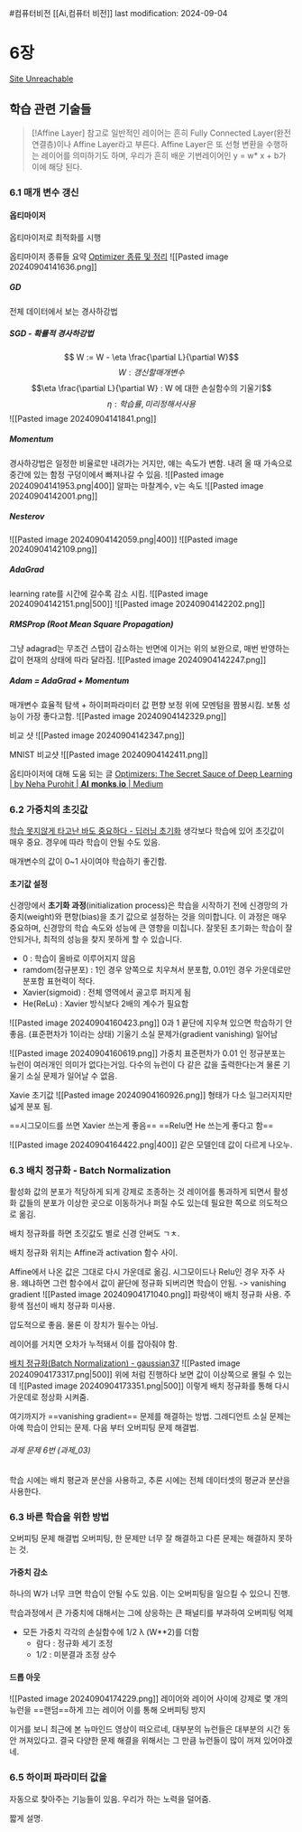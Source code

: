 #컴퓨터비전 
[[Ai,컴퓨터 비전]]
last modification: 2024-09-04

# 6장
[Site Unreachable](https://colab.research.google.com/drive/1nG5YzTN0EQI6j0pjVO5ATRhxVKWSPd5x#scrollTo=9vvmE1vh4L71)
## 학습 관련 기술들

> [!Affine Layer]
> 참고로 일반적인 레이어는 흔히 Fully Connected Layer(완전 연결층)이나 Affine Layer라고 부른다. 
>  Affine Layer은 또 선형 변환을 수행하는 레이어를 의미하기도 하며, 우리가 흔히 배운 기번레이어인 y = w* x + b가 이에 해당 된다. 

### 6.1 매개 변수 갱신
#### 옵티마이저
옵티마이저로 최적화를 시행

옵티마이저 종류들 요약
[Optimizer 종류 및 정리](https://velog.io/@chang0517/Optimizer-%EC%A2%85%EB%A5%98-%EB%B0%8F-%EC%A0%95%EB%A6%AC)
![[Pasted image 20240904141636.png]]

##### GD
전체 데이터에서 보는 경사하강법
##### SGD - 확률적 경사하강법
$$ W := W - \eta \frac{\partial L}{\partial W}$$
$$ W : 갱신할매개변수 $$
$$\eta \frac{\partial L}{\partial W} : W 에 대한 손실함수의 기울기$$
$$ \eta : 학습률, 미리 정해서 사용 $$
![[Pasted image 20240904141841.png]]

##### Momentum
경사하강법은 일정한 비율로만 내려가는 거지만, 얘는 속도가 변함. 
내려 올 때 가속으로 중간에 있는 함정 구덩이에서 빠져나갈 수 있음.
![[Pasted image 20240904141953.png|400]]
알파는 마찰계수, v는 속도
![[Pasted image 20240904142001.png]]

##### Nesterov
![[Pasted image 20240904142059.png|400]]
![[Pasted image 20240904142109.png]]

##### AdaGrad
learning rate를 시간에 갈수록 감소 시킴.
![[Pasted image 20240904142151.png|500]]
![[Pasted image 20240904142202.png]]

##### RMSProp (Root Mean Square Propagation)
그냥 adagrad는 무조건 스탭이 감소하는 반면에
이거는 위의 보완으로, 매번 반영하는 값이 현재의 상태에 따라 달라짐. 
![[Pasted image 20240904142247.png]]

##### Adam = AdaGrad + Momentum
매개변수 효율적 탐색 + 하이퍼파라미터 값 편향 보정
위에 모멘텀을 짬봉시킴.
보통 성능이 가장 좋다고함.
![[Pasted image 20240904142329.png]]

비교 샷
![[Pasted image 20240904142347.png]]

MNIST 비교샷
![[Pasted image 20240904142411.png]]

옵티마이저에 대해 도움 되는 글
[Optimizers: The Secret Sauce of Deep Learning | by Neha Purohit | 𝐀𝐈 𝐦𝐨𝐧𝐤𝐬.𝐢𝐨 | Medium](https://medium.com/aimonks/optimizers-the-secret-sauce-of-deep-learning-c0f09cc98bd5)

### 6.2 가중치의 초깃값
[학습 못지않게 타고난 바도 중요하다 - 딥러닝 초기화](https://brunch.co.kr/@hvnpoet/99)
생각보다 학습에 있어 초깃값이 매우 중요. 경우에 따라 학습이 안될 수도 있음.

매개변수의 값이 0~1 사이여야 학습하기 좋긴함.
#### 초기값 설정
신경망에서 **초기화 과정**(initialization process)은 학습을 시작하기 전에 신경망의 가중치(weight)와 편향(bias)을 초기 값으로 설정하는 것을 의미합니다. 이 과정은 매우 중요하며, 신경망의 학습 속도와 성능에 큰 영향을 미칩니다. 잘못된 초기화는 학습이 잘 안되거나, 최적의 성능을 찾지 못하게 할 수 있습니다.

- 0 : 학습이 올바로 이루어지지 않음
- ramdom(정규분포) : 1인 경우 양쪽으로 치우쳐서 분포함, 0.01인 경우 가운데로만 분포함 표현력이 적다.
- Xavier(sigmoid) : 전체 영역에서 골고루 퍼지게 됨
- He(ReLu) : Xavier 방식보다 2배의 계수가 필요함

![[Pasted image 20240904160423.png]]
0과 1 끝단에 지우쳐 있으면 학습하기 안좋음. (표준편차가 1이라는 상태)
기울기 소실 문제가(gradient vanishing) 일어남

![[Pasted image 20240904160619.png]]
가중치 표준편차가 0.01 인 정규분포는 뉴런이 여러개인 의미가 없다는거임.
다수의 뉴런이 다 같은 값을 출력한다는겨
물론 기울기 소실 문제가 일어날 수 없음.

Xavie 초기값
![[Pasted image 20240904160926.png]]
형태가 다소 일그러지지만 넓게 분포 됨.

==시그모이드를 쓰면 Xavier 쓰는게 좋음==
==Relu면 He 쓰는게 좋다고 함==

![[Pasted image 20240904164422.png|400]]
같은 모델인데 값이 다르게 나오누.

### 6.3 배치 정규화 - Batch Normalization
활성화 값의 분포가 적당하게 되게 강제로 조종하는 것
레이어를 통과하게 되면서 활성화 값들의 분포가 이상한 곳으로 이동하거나 퍼질 수도 있는데 필요한 쪽으로 의도적으로 옮김.

배치 정규화를 하면 초깃값도 별로 신경 안써도 ㄱㅊ.

배치 정규화 위치는 Affine과 activation 함수 사이.

Affine에서 나온 값은 그대로 다시 가운데로 옮김.
시그모이드나 Relu인 경우 자주 사용.
왜냐하면 그런 함수에서 값이 끝단에 정규화 되버리면 학습이 안됨. -> vanishing gradient 
![[Pasted image 20240904171040.png]]
파랑색이 배치 정규화 사용.
주황색 점선이 배치 정규화 미사용.

압도적으로 좋음. 물론 이 장치가 필수는 아님.

레이어를 거치면 오차가 누적돼서 이를 잡아줘야 함.

[배치 정규화(Batch Normalization) - gaussian37](https://gaussian37.github.io/dl-concept-batchnorm/)
![[Pasted image 20240904173317.png|500]]
위에 처럼 진행하다 보면 값이 이상쪽으로 몰릴 수 있는데
![[Pasted image 20240904173351.png|500]]
이렇게 배치 정규화를 통해 다시 가운데로 정상화 시켜줌.

여기까지가 ==vanishing gradient== 문제를 해결하는 방법. 그레디언트 소실 문제는 아예 학습이 안되는 문제. 다음 부터 오버피팅 문제 해결법.

###### 과제 문제 6번 (과제_03)
학습 시에는 배치 평균과 분산을 사용하고, 추론 시에는 전체 데이터셋의 평균과 분산을 사용한다.

### 6.3 바른 학습을 위한 방법 
오버피팅 문제 해결법
오버피팅, 한 문제만 너무 잘 해결하고 다른 문제는 해결하지 못하는 것.
#### 가중치 감소
하나의 W가 너무 크면 학습이 안될 수도 있음. 이는 오버피팅을 일으킬 수 있으니 진행.

학습과정에서 큰 가중치에 대해서는 그에 상응하는 큰 패널티를 부과하여 오버피팅 억제
- 모든 가중치 각각의 손실함수에 1/2 λ (W\*\*2)를 더함
	- 람다 : 정규화 세기 조정
	- 1/2 : 미분결과 조정 상수

#### 드롭 아웃
![[Pasted image 20240904174229.png]]
레이어와 레이어 사이에 강제로 몇 개의 뉴런을 ==랜덤==하게 끄는 레이어
이를 통해 오버피팅 방지

이거를 보니 최근에 본 뉴마인드 영상이 떠오르네, 대부분의 뉴런들은 대부분의 시간 동안 꺼져있다고. 결국 다양한 문제 해결을 위해서는 그 만큼 뉴런들이 많이 꺼져 있어야겠네.

### 6.5 하이퍼 파라미터 값을
자동으로 찾아주는 기능들이 있음.
우리가 하는 노력을 덜어줌.

짧게 설명.
